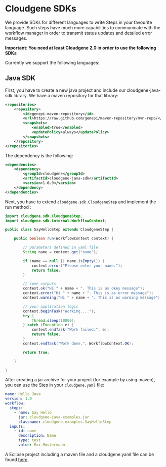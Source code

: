 # Cloudgene SDKs

We provide SDKs for different languages to write Steps in your favourite language. Such steps have much more capabilities to communicate with the workflow manager in order to transmit status updates and detailed error messages.

**Important: You need at least Cloudgene 2.0 in order to use the following SDKs**

Currently we support the following languages:

## Java SDK

First, you have to create a new java project and include our cloudgene-java-sdk library. We have a maven repository for that library:

```xml
<repositories>
	<repository>
		<id>genepi-maven-repository</id>
		<url>https://raw.github.com/genepi/maven-repository/mvn-repo/</url>
		<snapshots>
			<enabled>true</enabled>
			<updatePolicy>always</updatePolicy>
		</snapshots>
	</repository>
</repositories>
```

The dependency is the following:

```xml
<dependencies>
	<dependency>
		<groupId>cloudgene</groupId>
		<artifactId>cloudgene-java-sdk</artifactId>
		<version>1.0.0</version>
	</dependency>
</dependencies>
```

Next, you have to extend `cloudgene.sdk.CloudgeneStep` and implement the run method :

```java
import cloudgene.sdk.CloudgeneStep;
import cloudgene.sdk.internal.WorkflowContext;

public class SayHelloStep extends CloudgeneStep {

	public boolean run(WorkflowContext context) {

		// parameters defined in yaml file
		String name = context.get("name");

		if (name == null || name.isEmpty()) {
			context.error("Please enter your name.");
			return false;
		}

		// some outputs
		context.ok("Hi " + name + ". This is as okey message");
		context.error("Hi " + name + ". This is as error message");
		context.warning("Hi " + name + ". This is as warning message");		

		// your application logic
		context.beginTask("Working....");
		try {
			Thread.sleep(10000);
		} catch (Exception e) {
			context.endTask("Work failed.", e);
			return false;
		}
		context.endTask("Work done.", WorkflowContext.OK);

		return true;

	}

}
```

After creating a jar archive for your project (for example by using maven), you can use the Step in your `cloudgene.yaml` file:

```yaml
name: Hello Java
version: 1.0
workflow:
  steps:
    - name: Say Hello
      jar: cloudgene-java-examples.jar
      classname: cloudgene.examples.SayHelloStep
  inputs:
    - id: name
      description: Name
      type: text
      value: Max Mustermann
```

A Eclipse project including a maven file and a cloudgene.yaml file can be found [here](https://github.com/genepi/cloudgene-examples/tree/master/cloudgene-java-examples).
